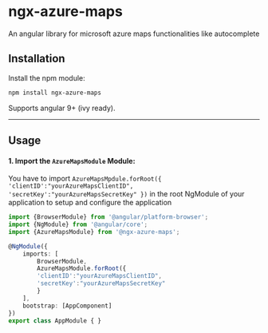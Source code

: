 # ngx-azure-maps
An angular library for microsoft azure maps functionalities like autocomplete

## Installation

Install the npm module:

```sh
npm install ngx-azure-maps
```

Supports angular 9+ (ivy ready).

---

## Usage

#### 1. Import the `AzureMapsModule` Module:

You have to import `AzureMapsMpdule.forRoot({
'clientID':"yourAzureMapsClientID",
'secretKey':"yourAzureMapsSecretKey"
})` in the root NgModule of your application to setup and configure the application


```ts
import {BrowserModule} from '@angular/platform-browser';
import {NgModule} from '@angular/core';
import {AzureMapsModule} from '@ngx-azure-maps';

@NgModule({
    imports: [
        BrowserModule,
        AzureMapsModule.forRoot({
        'clientID':"yourAzureMapsClientID",
        'secretKey':"yourAzureMapsSecretKey"
        }
    ],
    bootstrap: [AppComponent]
})
export class AppModule { }
```
